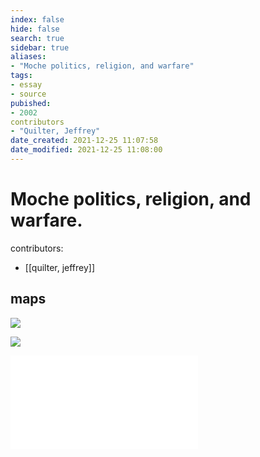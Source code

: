 ```yaml
---
index: false
hide: false
search: true
sidebar: true
aliases:
- "Moche politics, religion, and warfare"
tags:
- essay
- source
pubished:
- 2002
contributors
- "Quilter, Jeffrey"
date_created: 2021-12-25 11:07:58
date_modified: 2021-12-25 11:08:00
---
```


# Moche politics, religion, and warfare.

contributors: 
- [[quilter, jeffrey]]

## maps

![](https://i.imgur.com/XSmQtx3.png)

![](https://i.imgur.com/jAtZueB.png)

![source](quilter_jeffrey_Moche%20Politics_Religion_and%20Warfare.pdf)